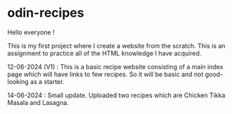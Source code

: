 # odin-recipes
Hello everyone !






This is my first project where I create a website from the scratch. This is an assignment to practice all of the HTML knowledge I have acquired. 






12-06-2024 (V1) : This is a basic recipe website consisting of a main index page which will have links to few recipes. So it will be basic and not good-looking as a starter.

14-06-2024 : Small update. Uploaded two recipes which are Chicken Tikka Masala and Lasagna.